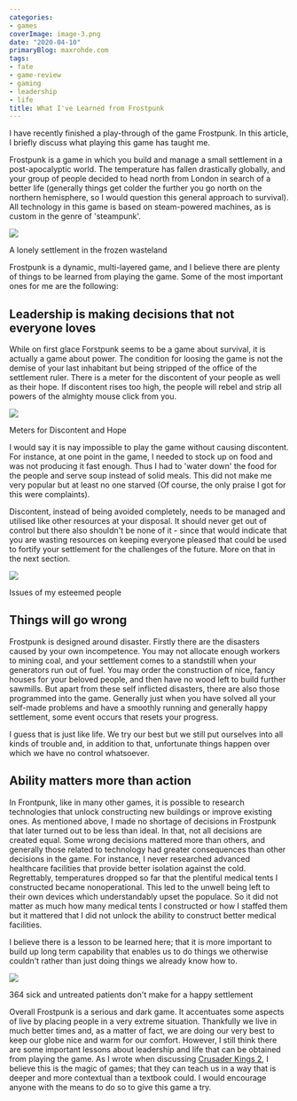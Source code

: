 ```yaml
---
categories:
- games
coverImage: image-3.png
date: "2020-04-10"
primaryBlog: maxrohde.com
tags:
- fate
- game-review
- gaming
- leadership
- life
title: What I've Learned from Frostpunk
---
```


I have recently finished a play-through of the game Frostpunk. In this article, I briefly discuss what playing this game has taught me.

Frostpunk is a game in which you build and manage a small settlement in a post-apocalyptic world. The temperature has fallen drastically globally, and your group of people decided to head north from London in search of a better life (generally things get colder the further you go north on the northern hemisphere, so I would question this general approach to survival). All technology in this game is based on steam-powered machines, as is custom in the genre of 'steampunk'.

![](https://spearoflight.files.wordpress.com/2020/04/image-3.png?w=1024)

A lonely settlement in the frozen wasteland

Frostpunk is a dynamic, multi-layered game, and I believe there are plenty of things to be learned from playing the game. Some of the most important ones for me are the following:

## Leadership is making decisions that not everyone loves

While on first glace Forstpunk seems to be a game about survival, it is actually a game about power. The condition for loosing the game is not the demise of your last inhabitant but being stripped of the office of the settlement ruler. There is a meter for the discontent of your people as well as their hope. If discontent rises too high, the people will rebel and strip all powers of the almighty mouse click from you.

![](https://spearoflight.files.wordpress.com/2020/04/image.png?w=442)

Meters for Discontent and Hope

I would say it is nay impossible to play the game without causing discontent. For instance, at one point in the game, I needed to stock up on food and was not producing it fast enough. Thus I had to 'water down' the food for the people and serve soup instead of solid meals. This did not make me very popular but at least no one starved (Of course, the only praise I got for this were complaints).

Discontent, instead of being avoided completely, needs to be managed and utilised like other resources at your disposal. It should never get out of control but there also shouldn't be none of it - since that would indicate that you are wasting resources on keeping everyone pleased that could be used to fortify your settlement for the challenges of the future. More on that in the next section.

![](https://spearoflight.files.wordpress.com/2020/04/image-1.png?w=486)

Issues of my esteemed people

## Things will go wrong

Frostpunk is designed around disaster. Firstly there are the disasters caused by your own incompetence. You may not allocate enough workers to mining coal, and your settlement comes to a standstill when your generators run out of fuel. You may order the construction of nice, fancy houses for your beloved people, and then have no wood left to build further sawmills. But apart from these self inflicted disasters, there are also those programmed into the game. Generally just when you have solved all your self-made problems and have a smoothly running and generally happy settlement, some event occurs that resets your progress.

I guess that is just like life. We try our best but we still put ourselves into all kinds of trouble and, in addition to that, unfortunate things happen over which we have no control whatsoever.

## Ability matters more than action

In Frontpunk, like in many other games, it is possible to research technologies that unlock constructing new buildings or improve existing ones. As mentioned above, I made no shortage of decisions in Frostpunk that later turned out to be less than ideal. In that, not all decisions are created equal. Some wrong decisions mattered more than others, and generally those related to technology had greater consequences than other decisions in the game. For instance, I never researched advanced healthcare facilities that provide better isolation against the cold. Regrettably, temperatures dropped so far that the plentiful medical tents I constructed became nonoperational. This led to the unwell being left to their own devices which understandably upset the populace. So it did not matter as much how many medical tents I constructed or how I staffed them but it mattered that I did not unlock the ability to construct better medical facilities.

I believe there is a lesson to be learned here; that it is more important to build up long term capability that enables us to do things we otherwise couldn't rather than just doing things we already know how to.

![](https://spearoflight.files.wordpress.com/2020/04/image-2.png?w=600)

364 sick and untreated patients don't make for a happy settlement

Overall Frostpunk is a serious and dark game. It accentuates some aspects of live by placing people in a very extreme situation. Thankfully we live in much better times and, as a matter of fact, we are doing our very best to keep our globe nice and warm for our comfort. However, I still think there are some important lessons about leadership and life that can be obtained from playing the game. As I wrote when discussing [Crusader Kings 2](https://maxrohde.com/2019/05/26/what-i-have-learned-from-crusader-kings-2/), I believe this is the magic of games; that they can teach us in a way that is deeper and more contextual than a textbook could. I would encourage anyone with the means to do so to give this game a try.